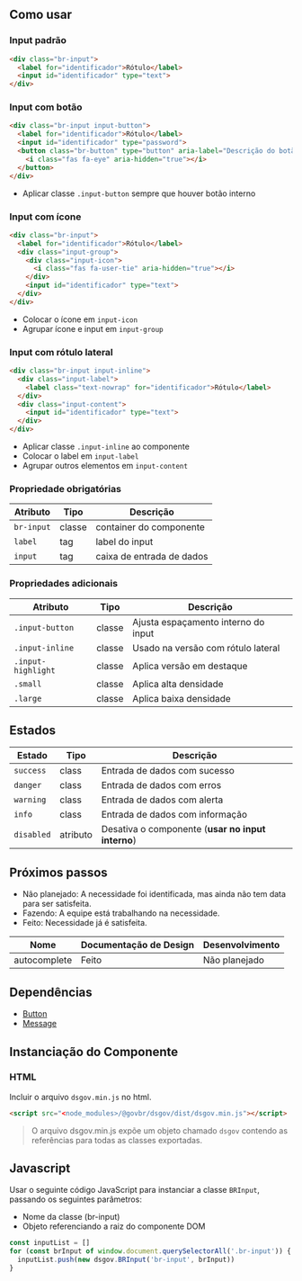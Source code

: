 [version]: # (15.1.2)

## Como usar

### Input padrão

```html
<div class="br-input">
  <label for="identificador">Rótulo</label>
  <input id="identificador" type="text">
</div>
```

### Input com botão

```html
<div class="br-input input-button">
  <label for="identificador">Rótulo</label>
  <input id="identificador" type="password">
  <button class="br-button" type="button" aria-label="Descrição do botão">
    <i class="fas fa-eye" aria-hidden="true"></i>
  </button>
</div>
```

- Aplicar classe `.input-button` sempre que houver botão interno

### Input com ícone

```html
<div class="br-input">
  <label for="identificador">Rótulo</label>
  <div class="input-group">
    <div class="input-icon">
      <i class="fas fa-user-tie" aria-hidden="true"></i>
    </div>
    <input id="identificador" type="text">
  </div>
</div>
```

- Colocar o ícone em `input-icon`
- Agrupar ícone e input em `input-group`

### Input com rótulo lateral

```html
<div class="br-input input-inline">
  <div class="input-label">
    <label class="text-nowrap" for="identificador">Rótulo</label>
  </div>
  <div class="input-content">
    <input id="identificador" type="text">
  </div>
</div>
```

- Aplicar classe `.input-inline` ao componente
- Colocar o label em `input-label`
- Agrupar outros elementos em `input-content`

### Propriedade obrigatórias

| Atributo   | Tipo   | Descrição                 |
| ---------- | ------ | ------------------------- |
| `br-input` | classe | container do componente   |
| `label`    | tag    | label do input            |
| `input`    | tag    | caixa de entrada de dados |

### Propriedades adicionais

| Atributo           | Tipo   | Descrição                           |
| ------------------ | ------ | ----------------------------------- |
| `.input-button`    | classe | Ajusta espaçamento interno do input |
| `.input-inline`    | classe | Usado na versão com rótulo lateral  |
| `.input-highlight` | classe | Aplica versão em destaque           |
| `.small`           | classe | Aplica alta densidade               |
| `.large`           | classe | Aplica baixa densidade              |

## Estados

| Estado     | Tipo     | Descrição                                         |
| ---------- | -------- | ------------------------------------------------- |
| `success`  | class    | Entrada de dados com sucesso                      |
| `danger`   | class    | Entrada de dados com erros                        |
| `warning`  | class    | Entrada de dados com alerta                       |
| `info`     | class    | Entrada de dados com informação                   |
| `disabled` | atributo | Desativa o componente (**usar no input interno**) |

## Próximos passos

-   Não planejado: A necessidade foi identificada, mas ainda não tem data para ser satisfeita.
-   Fazendo: A equipe está trabalhando na necessidade.
-   Feito: Necessidade já é satisfeita.

| Nome         | Documentação de Design | Desenvolvimento |
| ------------ | ---------------------- | --------------- |
| autocomplete | Feito                  | Não planejado   |

## Dependências

- [Button](/components/button)
- [Message](/components/message)

## Instanciação do Componente

### HTML

Incluir o arquivo `dsgov.min.js` no html.

```html
<script src="<node_modules>/@govbr/dsgov/dist/dsgov.min.js"></script>
```

> O arquivo dsgov.min.js expõe um objeto chamado `dsgov` contendo as referências para todas as classes exportadas.

## Javascript

Usar o seguinte código JavaScript para instanciar a classe `BRInput`, passando os seguintes parâmetros:

- Nome da classe (br-input)
- Objeto referenciando a raiz do componente DOM

```javascript
const inputList = []
for (const brInput of window.document.querySelectorAll('.br-input')) {
  inputList.push(new dsgov.BRInput('br-input', brInput))
}
```
